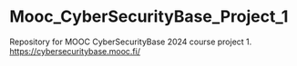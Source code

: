 # Mooc_CyberSecurityBase_Project_1
Repository for MOOC CyberSecurityBase 2024 course project 1. https://cybersecuritybase.mooc.fi/
